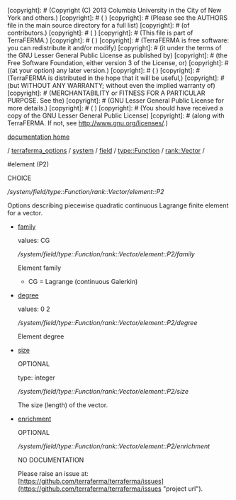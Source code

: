 [copyright]: # (Copyright (C) 2013 Columbia University in the City of New York and others.)
[copyright]: # ( )
[copyright]: # (Please see the AUTHORS file in the main source directory for a full list)
[copyright]: # (of contributors.)
[copyright]: # ( )
[copyright]: # (This file is part of TerraFERMA.)
[copyright]: # ( )
[copyright]: # (TerraFERMA is free software: you can redistribute it and/or modify)
[copyright]: # (it under the terms of the GNU Lesser General Public License as published by)
[copyright]: # (the Free Software Foundation, either version 3 of the License, or)
[copyright]: # ((at your option) any later version.)
[copyright]: # ( )
[copyright]: # (TerraFERMA is distributed in the hope that it will be useful,)
[copyright]: # (but WITHOUT ANY WARRANTY; without even the implied warranty of)
[copyright]: # (MERCHANTABILITY or FITNESS FOR A PARTICULAR PURPOSE. See the)
[copyright]: # (GNU Lesser General Public License for more details.)
[copyright]: # ( )
[copyright]: # (You should have received a copy of the GNU Lesser General Public License)
[copyright]: # (along with TerraFERMA. If not, see <http://www.gnu.org/licenses/>.)

[documentation home](Documentation)

/ [terraferma_options](../../../../../terraferma_options) / [system](../../../../system) / [field](../../../field) / [type::Function](../../type__Function) / [rank::Vector](../rank__Vector) /

#element (P2)

CHOICE 

*/system/field/type::Function/rank::Vector/element::P2*

Options describing piecewise quadratic continuous Lagrange finite element for a vector.

* [family](element__P2/family "child")

    values: CG

    */system/field/type::Function/rank::Vector/element::P2/family*

    Element family
    
    - CG = Lagrange (continuous Galerkin)

* [degree](element__P2/degree "child")

    values: 0 2

    */system/field/type::Function/rank::Vector/element::P2/degree*

    Element degree

* [size](element__P2/size "child")

    OPTIONAL 

    type: integer

    */system/field/type::Function/rank::Vector/element::P2/size*

    The size (length) of the vector.

* [enrichment](element__P2/enrichment "child")

    OPTIONAL 

    */system/field/type::Function/rank::Vector/element::P2/enrichment*

    NO DOCUMENTATION

    Please raise an issue at: [https://github.com/terraferma/terraferma/issues](https://github.com/terraferma/terraferma/issues "project url").

[autogenerated]: # (This file was automatically generated from the schema file:/home/cwilson/repos/github/TerraFERMA/TerraFERMA/buckettools/schemas/element.rng.)

